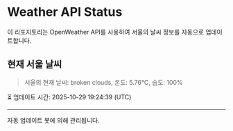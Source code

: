 
# Weather API Status

이 리포지토리는 OpenWeather API를 사용하여 서울의 날씨 정보를 자동으로 업데이트합니다.

## 현재 서울 날씨
> 서울의 현재 날씨: broken clouds, 온도: 5.76°C, 습도: 100%

⏳ 업데이트 시간: 2025-10-29 19:24:39 (UTC)

---
자동 업데이트 봇에 의해 관리됩니다.
